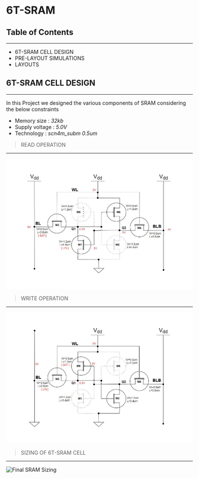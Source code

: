 # 6T-SRAM

## Table of Contents
---
* 6T-SRAM CELL DESIGN
* PRE-LAYOUT SIMULATIONS
* LAYOUTS

## 6T-SRAM CELL DESIGN
---
In this Project we designed the various components of SRAM considering the below
constraints
* Memory size : *32kb*
* Supply voltage : *5.0V*
* Technology : *scn4m_subm 0.5um*

> READ OPERATION
---

![SRAM-read](https://github.com/SWADESH-KUMAR-NATH/6T-SRAM/blob/main/SRAM_READ.JPG)

> WRITE OPERATION
---

![SRAM-write](https://github.com/SWADESH-KUMAR-NATH/6T-SRAM/blob/main/SRAM_WRITE.JPG)

> SIZING OF 6T-SRAM CELL
---

![Final SRAM Sizing](https://github.com/SWADESH-KUMAR-NATH/6T-SRAM/blob/main/6T-SRAM_CELL.JPG0)



